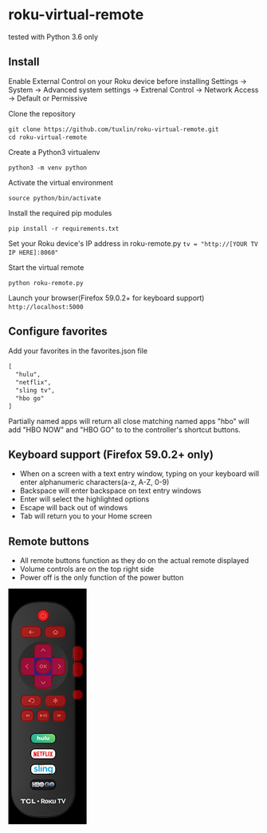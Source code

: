 # roku-virtual-remote

tested with Python 3.6 only

## Install
Enable External Control on your Roku device before installing
Settings -> System -> Advanced system settings -> Extrenal Control -> Network Access -> Default or Permissive

Clone the repository
```
git clone https://github.com/tuxlin/roku-virtual-remote.git
cd roku-virtual-remote
```

Create a Python3 virtualenv
```
python3 -m venv python
```

Activate the virtual environment
```
source python/bin/activate
```

Install the required pip modules
```
pip install -r requirements.txt
```

Set your Roku device's IP address in roku-remote.py
`
tv = "http://[YOUR TV IP HERE]:8060"
`

Start the virtual remote
```
python roku-remote.py
```

Launch your browser(Firefox 59.0.2+ for keyboard support)
`
http://localhost:5000
`

## Configure favorites

Add your favorites in the favorites.json file
```
[
  "hulu",
  "netflix",
  "sling tv",
  "hbo go"
]
```
Partially named apps will return all close matching named apps
"hbo" will add "HBO NOW" and "HBO GO" to to the controller's shortcut buttons.

## Keyboard support (Firefox 59.0.2+ only)

* When on a screen with a text entry window, typing on your keyboard will enter alphanumeric characters(a-z, A-Z, 0-9)
* Backspace will enter backspace on text entry windows
* Enter will select the highlighted options
* Escape will back out of windows
* Tab will return you to your Home screen

## Remote buttons

* All remote buttons function as they do on the actual remote displayed
* Volume controls are on the top right side
* Power off is the only function of the power button

![Alt text](/static/remote-highlighted-buttons.png?raw=true "Optional Title")

